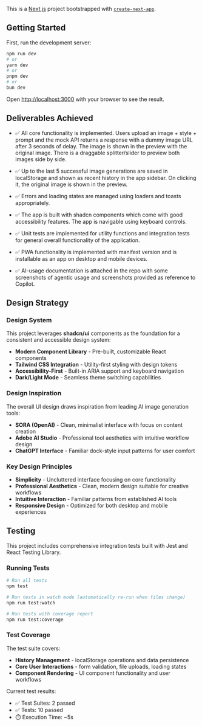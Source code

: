 This is a [Next.js](https://nextjs.org) project bootstrapped with [`create-next-app`](https://nextjs.org/docs/app/api-reference/cli/create-next-app).

## Getting Started

First, run the development server:

```bash
npm run dev
# or
yarn dev
# or
pnpm dev
# or
bun dev
```

Open [http://localhost:3000](http://localhost:3000) with your browser to see the result.

## Deliverables Achieved

-  ✅ All core functionality is implemented. Users upload an image + style + prompt and the mock API returns a response with a dummy image URL after 3 seconds of delay. The image is shown in the preview with the original image. There is a draggable splitter/slider to preview both images side by side.

-  ✅ Up to the last 5 successful image generations are saved in localStorage and shown as recent history in the app sidebar. On clicking it, the original image is shown in the preview.

-  ✅ Errors and loading states are managed using loaders and toasts appropriately.

-  ✅ The app is built with shadcn components which come with good accessibility features. The app is navigable using keyboard controls.

-  ✅ Unit tests are implemented for utility functions and integration tests for general overall functionality of the application.

-  ✅ PWA functionality is implemented with manifest version and is installable as an app on desktop and mobile devices.

-  ✅ AI-usage documentation is attached in the repo with some screenshots of agentic usage and screenshots provided as reference to Copilot.

## Design Strategy

### Design System

This project leverages **shadcn/ui** components as the foundation for a consistent and accessible design system:

-  **Modern Component Library** - Pre-built, customizable React components
-  **Tailwind CSS Integration** - Utility-first styling with design tokens
-  **Accessibility-First** - Built-in ARIA support and keyboard navigation
-  **Dark/Light Mode** - Seamless theme switching capabilities

### Design Inspiration

The overall UI design draws inspiration from leading AI image generation tools:

-  **SORA (OpenAI)** - Clean, minimalist interface with focus on content creation
-  **Adobe AI Studio** - Professional tool aesthetics with intuitive workflow design
-  **ChatGPT Interface** - Familiar dock-style input patterns for user comfort

### Key Design Principles

-  **Simplicity** - Uncluttered interface focusing on core functionality
-  **Professional Aesthetics** - Clean, modern design suitable for creative workflows
-  **Intuitive Interaction** - Familiar patterns from established AI tools
-  **Responsive Design** - Optimized for both desktop and mobile experiences

## Testing

This project includes comprehensive integration tests built with Jest and React Testing Library.

### Running Tests

```bash
# Run all tests
npm test

# Run tests in watch mode (automatically re-run when files change)
npm run test:watch

# Run tests with coverage report
npm run test:coverage
```

### Test Coverage

The test suite covers:

-  **History Management** - localStorage operations and data persistence
-  **Core User Interactions** - form validation, file uploads, loading states
-  **Component Rendering** - UI component functionality and user workflows

Current test results:

-  ✅ Test Suites: 2 passed
-  ✅ Tests: 10 passed
-  ⏱️ Execution Time: ~5s

